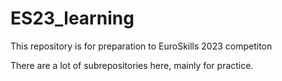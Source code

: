 # ES23_learning
This repository is for preparation to EuroSkills 2023 competiton

There are a lot of subrepositories here, mainly for practice.